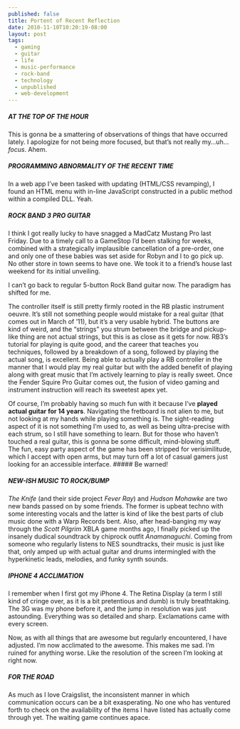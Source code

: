 ```yaml
---
published: false
title: Portent of Recent Reflection
date: 2010-11-10T10:20:19-08:00
layout: post
tags:
  - gaming
  - guitar
  - life
  - music-performance
  - rock-band
  - technology
  - unpublished
  - web-development
---
```

##### AT THE TOP OF THE HOUR

This is gonna be a smattering of observations of things that have occurred lately. I apologize for not being more focused, but that&#8217;s not really my&#8230;uh&#8230;_focus_. Ahem.

<!--more-->

##### PROGRAMMING ABNORMALITY OF THE RECENT TIME

In a web app I&#8217;ve been tasked with updating (HTML/CSS revamping), I found an HTML menu with in-line JavaScript constructed in a public method within a compiled DLL. Yeah.

##### ROCK BAND 3 PRO GUITAR

I think I got really lucky to have snagged a MadCatz Mustang Pro last Friday. Due to a timely call to a GameStop I&#8217;d been stalking for weeks, combined with a strategically implausible cancellation of a pre-order, one and only one of these babies was set aside for Robyn and I to go pick up. No other store in town seems to have one. We took it to a friend&#8217;s house last weekend for its initial unveiling.

I can&#8217;t go back to regular 5-button Rock Band guitar now. The paradigm has shifted for me.

The controller itself is still pretty firmly rooted in the RB plastic instrument oeuvre. It&#8217;s still not something people would mistake for a real guitar (that comes out in March of &#8217;11), but it&#8217;s a very usable hybrid. The buttons are kind of weird, and the &#8220;strings&#8221; you strum between the bridge and pickup-like thing are not actual strings, but this is as close as it gets for now. RB3&#8217;s tutorial for playing is quite good, and the career that teaches you techniques, followed by a breakdown of a song, followed by playing the actual song, is excellent. Being able to actually play a RB controller in the manner that I would play my real guitar but with the added benefit of playing along with great music that I&#8217;m actively learning to play is really sweet. Once the Fender Squire Pro Guitar comes out, the fusion of video gaming and instrument instruction will reach its sweetest apex yet.

Of course, I&#8217;m probably having so much fun with it because I&#8217;ve **played actual guitar for 14 years**. Navigating the fretboard is not alien to me, but not looking at my hands while playing something is. The sight-reading aspect of it is not something I&#8217;m used to, as well as being ultra-precise with each strum, so I still have something to learn. But for those who haven&#8217;t touched a real guitar, this is gonna be some difficult, mind-blowing stuff. The fun, easy party aspect of the game has been stripped for verisimilitude, which I accept with open arms, but may turn off a lot of casual gamers just looking for an accessible interface. ##### Be warned!

##### NEW-ISH MUSIC TO ROCK/BUMP

_The Knife_ (and their side project _Fever Ray_) and _Hudson Mohawke_ are two new bands passed on by some friends. The former is upbeat techno with some interesting vocals and the latter is kind of like the best parts of club music done with a Warp Records bent. Also, after head-banging my way through the _Scott Pilgrim_ XBLA game months ago, I finally picked up the insanely dudical soundtrack by chiprock outfit _Anamanaguchi_. Coming from someone who regularly listens to NES soundtracks, their music is just like that, only amped up with actual guitar and drums intermingled with the hyperkinetic leads, melodies, and funky synth sounds.

##### IPHONE 4 ACCLIMATION

I remember when I first got my iPhone 4. The Retina Display (a term I still kind of cringe over, as it is a bit pretentious and dumb) is truly breathtaking. The 3G was my phone before it, and the jump in resolution was just astounding. Everything was so detailed and sharp. Exclamations came with every screen.

Now, as with all things that are awesome but regularly encountered, I have adjusted. I&#8217;m now acclimated to the awesome. This makes me sad. I&#8217;m ruined for anything worse. Like the resolution of the screen I&#8217;m looking at right now.

##### FOR THE ROAD

As much as I love Craigslist, the inconsistent manner in which communication occurs can be a bit exasperating. No one who has ventured forth to check on the availability of the items I have listed has actually come through yet. The waiting game continues apace.
